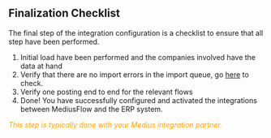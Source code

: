 ## Finalization Checklist
The final step of the integration configuration is a checklist to ensure that all step have been performed.

1. Initial load have been performed and the companies involved have the data at hand
2. Verify that there are no import errors in the import queue, go [here](https://cloud.mediusflow.com/$TenantNameQA/#/configuration/ImportManagement) to check.
3. Verify one posting end to end for the relevant flows
4. Done! You have successfully configured and activated the integrations between MediusFlow and the ERP system.

<span style="color:orange">*This step is typically done with your Medius integration partner.*</span>
